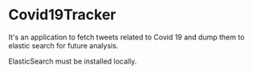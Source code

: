 # Covid19Tracker

It's an application to fetch tweets related to Covid 19 and dump them to elastic search for future analysis.

ElasticSearch must be installed locally. 
